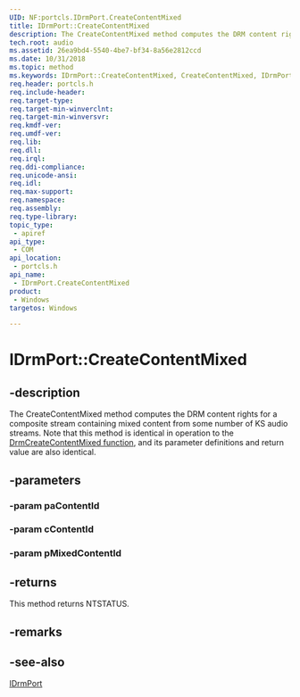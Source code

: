 ```yaml
---
UID: NF:portcls.IDrmPort.CreateContentMixed
title: IDrmPort::CreateContentMixed
description: The CreateContentMixed method computes the DRM content rights for a composite stream containing mixed content from some number of KS audio streams. 
tech.root: audio
ms.assetid: 26ea9bd4-5540-4be7-bf34-8a56e2812ccd
ms.date: 10/31/2018
ms.topic: method
ms.keywords: IDrmPort::CreateContentMixed, CreateContentMixed, IDrmPort.CreateContentMixed, IDrmPort::CreateContentMixed, IDrmPort.CreateContentMixed
req.header: portcls.h
req.include-header:
req.target-type:
req.target-min-winverclnt:
req.target-min-winversvr:
req.kmdf-ver:
req.umdf-ver:
req.lib:
req.dll:
req.irql: 
req.ddi-compliance:
req.unicode-ansi:
req.idl:
req.max-support:
req.namespace:
req.assembly:
req.type-library: 
topic_type: 
 - apiref
api_type: 
 - COM
api_location: 
 - portcls.h
api_name: 
 - IDrmPort.CreateContentMixed
product: 
 - Windows
targetos: Windows

---
```


# IDrmPort::CreateContentMixed


## -description

The CreateContentMixed method computes the DRM content rights for a composite stream containing mixed content from some number of KS audio streams. Note that this method is identical in operation to the [DrmCreateContentMixed function](https://docs.microsoft.com/windows-hardware/drivers/ddi/content/drmk/nf-drmk-drmcreatecontentmixed), and its parameter definitions and return value are also identical.

## -parameters

### -param paContentId



### -param cContentId



### -param pMixedContentId




## -returns
This method returns NTSTATUS.
## -remarks

## -see-also

[IDrmPort](nn-portcls-idrmport.md)
